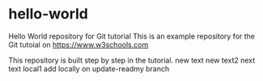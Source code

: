 # hello-world
Hello World repository for Git tutorial
This is an example repository for the Git tutoial on https://www.w3schools.com

This repository is built step by step in the tutorial.
new text
new text2
next text local1
add locally on update-readmy branch
